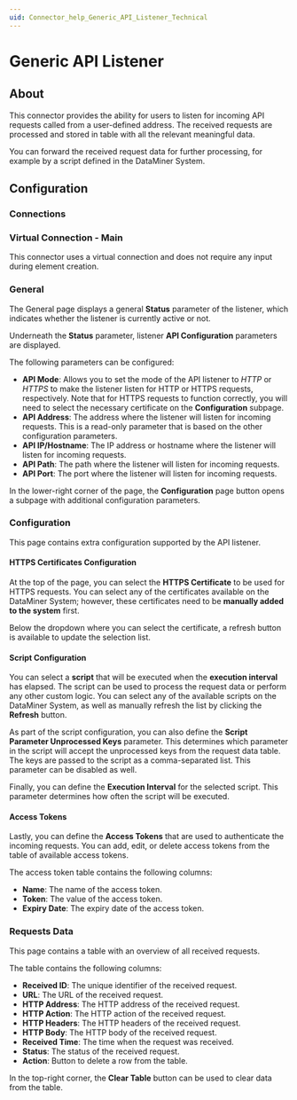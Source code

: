```yaml
---
uid: Connector_help_Generic_API_Listener_Technical
---
```


# Generic API Listener

## About

This connector provides the ability for users to listen for incoming API requests called from a user-defined address. The received requests are processed and stored in table with all the relevant meaningful data.

You can forward the received request data for further processing, for example by a script defined in the DataMiner System.

## Configuration

### Connections

### Virtual Connection - Main

This connector uses a virtual connection and does not require any input during element creation.

### General

The General page displays a general **Status** parameter of the listener, which indicates whether the listener is currently active or not.

Underneath the **Status** parameter, listener **API Configuration** parameters are displayed.

The following parameters can be configured:

- **API Mode**: Allows you to set the mode of the API listener to *HTTP* or *HTTPS* to make the listener listen for HTTP or HTTPS requests, respectively. Note that for HTTPS requests to function correctly, you will need to select the necessary certificate on the **Configuration** subpage.
- **API Address**: The address where the listener will listen for incoming requests. This is a read-only parameter that is based on the other configuration parameters.
- **API IP/Hostname**: The IP address or hostname where the listener will listen for incoming requests.
- **API Path**: The path where the listener will listen for incoming requests.
- **API Port**: The port where the listener will listen for incoming requests.

In the lower-right corner of the page, the **Configuration** page button opens a subpage with additional configuration parameters.

### Configuration

This page contains extra configuration supported by the API listener.

#### HTTPS Certificates Configuration

At the top of the page, you can select the **HTTPS Certificate** to be used for HTTPS requests. You can select any of the certificates available on the DataMiner System; however, these certificates need to be **manually added to the system** first.

Below the dropdown where you can select the certificate, a refresh button is available to update the selection list.

#### Script Configuration

You can select a **script** that will be executed when the **execution interval** has elapsed. The script can be used to process the request data or perform any other custom logic. You can select any of the available scripts on the DataMiner System, as well as manually refresh the list by clicking the **Refresh** button.

As part of the script configuration, you can also define the **Script Parameter Unprocessed Keys** parameter. This determines which parameter in the script will accept the unprocessed keys from the request data table. The keys are passed to the script as a comma-separated list. This parameter can be disabled as well.

Finally, you can define the **Execution Interval** for the selected script. This parameter determines how often the script will be executed.

#### Access Tokens

Lastly, you can define the **Access Tokens** that are used to authenticate the incoming requests. You can add, edit, or delete access tokens from the table of available access tokens.

The access token table contains the following columns:

- **Name**: The name of the access token.
- **Token**: The value of the access token.
- **Expiry Date**: The expiry date of the access token.

### Requests Data

This page contains a table with an overview of all received requests.

The table contains the following columns:

- **Received ID**: The unique identifier of the received request.
- **URL**: The URL of the received request.
- **HTTP Address**: The HTTP address of the received request.
- **HTTP Action**: The HTTP action of the received request.
- **HTTP Headers**: The HTTP headers of the received request.
- **HTTP Body**: The HTTP body of the received request.
- **Received Time**: The time when the request was received.
- **Status**: The status of the received request.
- **Action**: Button to delete a row from the table.

In the top-right corner, the **Clear Table** button can be used to clear data from the table.
